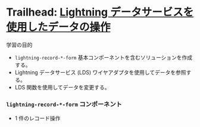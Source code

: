 # Trailhead: [Lightning データサービスを使用したデータの操作](https://trailhead.salesforce.com/ja/content/learn/modules/lightning-web-components-and-salesforce-data/use-lightning-data-service-to-work-with-data?trail_id=build-lightning-web-components)

学習の目的

- `lightning-record-*-form` 基本コンポーネントを含むソリューションを作成する。
- Lightning データサービス (LDS) ワイヤアダプタを使用してデータを参照する。
- LDS 関数を使用してデータを変更する。

### `lightning-record-*-form` コンポーネント

- 1 件のレコード操作
